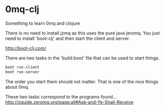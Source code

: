 # 0mq-clj
Something to learn 0mq and clojure

There is no need to install jzmq as this uses the pure java jeromq.
You just need to install 'boot-clj' and then start the client and server.

http://boot-clj.com/

There are two tasks in the 'build.boot' file that can be used to start things.

```bash
boot run-client
boot run-server
```

The order you start them should not matter. 
That is one of the nice things about 0mq.

These two tasks correspond to the programs found...
http://zguide.zeromq.org/page:all#Ask-and-Ye-Shall-Receive


